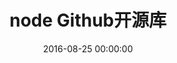 ---
title: node Github开源库
categories:
  - node
tags:
  - node
  - github
  - 开源
  - nodejs
  - js
date: 2016-08-25 00:00:00
layout: post_github
data_github: [
	{
		keywords: [main],
		projects: [
			{
				user: "nodejs",
				repo: "node",
				description: "Node.js JavaScript runtime ✨🐢🚀✨ https://nodejs.org",
				wiki: [
					{
						title: "runoob.com",
						link: "http://www.runoob.com/nodejs/nodejs-tutorial.html"
					},
				],
			},
			{
				user: "caolan",
				repo: "async",
				description: "Async是一个流程控制工具包，提供了直接而强大的异步功能。基于Javascript为Node.js设计，同时也可以直接在浏览器中使用。Async提供了大约20个函数，包括常用的 map, reduce, filter, forEach 等，异步流程控制模式包括，串行(series)，并行(parallel)，瀑布(waterfall)等。",
			},
			{
				user: "creationix",
				repo: "nvm",
				description: "node版本控制器",
			},
		]
	},
	{
		keywords: [web],
		projects: [
			{
				user: "expressjs",
				repo: "express",
				description: "web framework for node.",
				wiki: [
					{
						title: "中文官网",
						link: "http://www.expressjs.com.cn/"
					},
				],
			},
			{
				user: "sahat",
				repo: "hackathon-starter",
				description: "NodeJS Web开发脚手架",
				wiki: [
					{
						title: "github主页翻译",
						link: "http://idlelife.org/archives/491"
					},
				],
			},
			{
				user: "balderdashy",
				repo: "sails",
				description: "express升级版,Sails is built on Node.js, Connect, Express, and Socket.io.",
				wiki: [
					{
						title: "Node 框架之sails",
						link: "https://cnodejs.org/topic/555c3c82e684c4c8088a0ca1"
					},
					{
						title: "为什么使用Sails？",
						link: "https://cnodejs.org/topic/553c7b4a1a6e36a27780ee65"
					},
					{
						title: "利用Sails.js+MongoDB开发博客系统",
						link: "http://yoyoyohamapi.me/categories/%E5%88%A9%E7%94%A8Sails-js-MongoDB%E5%BC%80%E5%8F%91%E5%8D%9A%E5%AE%A2%E7%B3%BB%E7%BB%9F/"
					},
				],
			},
			{
				user: "socketio",
				repo: "socket.io",
				description: "node实现WebSockets",
			},
			{
				user: "Unitech",
				repo: "pm2",
				description: "node的负载均衡部署",
				wiki: [
					{
						title: "使用PM2将Node.js的集群变得更加容易",
						link: "http://www.cnblogs.com/jaxu/p/5193643.html"
					},
				],
			},
		]
	},
	{
		keywords: [debug],
		projects: [
			{
				user: "node-inspector",
				repo: "node-inspector",
				description: "基于Chrome开发者工具的Node.js调试器",
			},
		]
	},
	{
		keywords: [其他],
		projects: [
			{
				user: "nwjs",
				repo: "nw.js",
				description: "使用Node.js开发桌面级跨平台应用",
			},
			{
				user: "remy",
				repo: "nodemon",
				description: "代码改动时自动重启Node.js服务",
			},
			{
				user: "bluesmoon",
				repo: "node-geoip",
				description: "根据IP地址库的地理位置定位",
			},
		]
	},
]
---